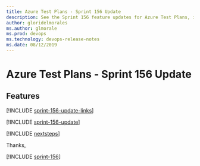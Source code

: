 ```yaml
---
title: Azure Test Plans - Sprint 156 Update
description: See the Sprint 156 feature updates for Azure Test Plans, including next steps.
author: gloridelmorales
ms.author: glmorale
ms.prod: devops
ms.technology: devops-release-notes
ms.date: 08/12/2019
---
```


# Azure Test Plans - Sprint 156 Update

## Features

[!INCLUDE [sprint-156-update-links](../_shared/testplans/sprint-156-update-links.md)]

[!INCLUDE [sprint-156-update](../_shared/testplans/sprint-156-update.md)]

[!INCLUDE [nextsteps](../_shared/nextsteps.md)]

Thanks,

[!INCLUDE [sprint-156](../_shared/signer/sprint-156.md)]

